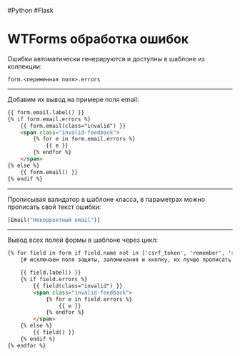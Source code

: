 #Python #Flask

# WTForms обработка ошибок

Ошибки автоматически генерируются и доступны в шаблоне из коллекции:

`form.<переменная поля>.errors`

---

Добавим их вывод на примере поля email:

```html
{{ form.email.label() }} 
{% if form.email.errors %}
    {{ form.email(class="invalid") }}
    <span class="invalid-feedback">
        {% for e in form.email.errors %}
            {{ e }}
        {% endfor %}
    </span>
{% else %}
    {{ form.email() }}
{% endif %}
```

---

Прописывая валидатор в шаблоне класса, в параметрах можно прописать свой текст ошибки:

```python
[Email("Некорректный email")]
```

---

Вывод всех полей формы в шаблоне через цикл:

```html
{% for field in form if field.name not in ['csrf_token', 'remember', 'submit'] -%} 
    {# исключаем поля защиты, запоминания и кнопку, их лучше прописать в ручную, так как у них не может быть ошибок #}

    {{ field.label() }} 						  
    {% if field.errors %}
        {{ field(class="invalid") }}
        <span class="invalid-feedback">
            {% for e in field.errors %}
                {{ e }}
            {% endfor %}
        </span>
    {% else %}
        {{ field() }}
    {% endif %}
{% endfor %}
```
